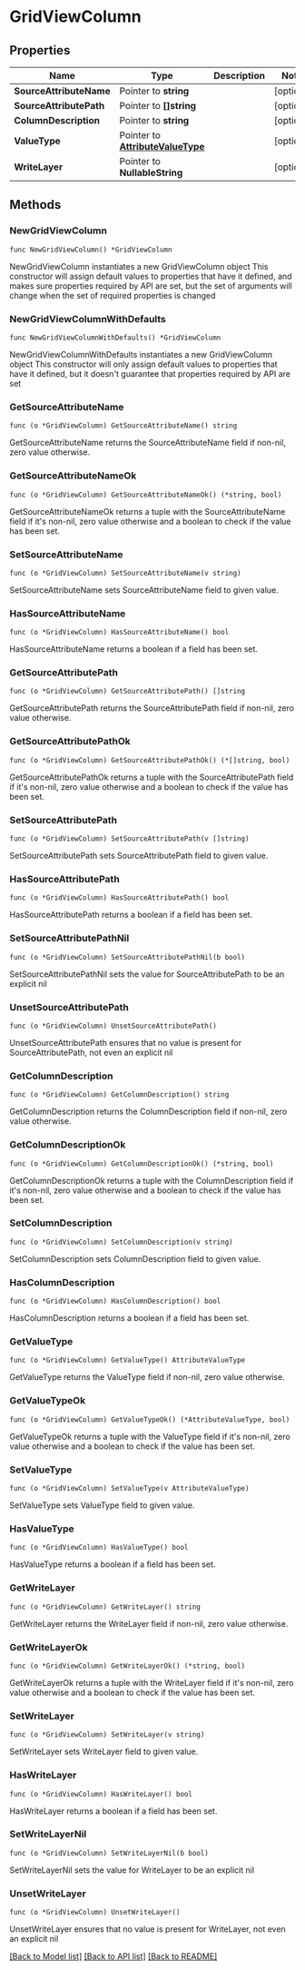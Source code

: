 # GridViewColumn

## Properties

Name | Type | Description | Notes
------------ | ------------- | ------------- | -------------
**SourceAttributeName** | Pointer to **string** |  | [optional] 
**SourceAttributePath** | Pointer to **[]string** |  | [optional] 
**ColumnDescription** | Pointer to **string** |  | [optional] 
**ValueType** | Pointer to [**AttributeValueType**](AttributeValueType.md) |  | [optional] 
**WriteLayer** | Pointer to **NullableString** |  | [optional] 

## Methods

### NewGridViewColumn

`func NewGridViewColumn() *GridViewColumn`

NewGridViewColumn instantiates a new GridViewColumn object
This constructor will assign default values to properties that have it defined,
and makes sure properties required by API are set, but the set of arguments
will change when the set of required properties is changed

### NewGridViewColumnWithDefaults

`func NewGridViewColumnWithDefaults() *GridViewColumn`

NewGridViewColumnWithDefaults instantiates a new GridViewColumn object
This constructor will only assign default values to properties that have it defined,
but it doesn't guarantee that properties required by API are set

### GetSourceAttributeName

`func (o *GridViewColumn) GetSourceAttributeName() string`

GetSourceAttributeName returns the SourceAttributeName field if non-nil, zero value otherwise.

### GetSourceAttributeNameOk

`func (o *GridViewColumn) GetSourceAttributeNameOk() (*string, bool)`

GetSourceAttributeNameOk returns a tuple with the SourceAttributeName field if it's non-nil, zero value otherwise
and a boolean to check if the value has been set.

### SetSourceAttributeName

`func (o *GridViewColumn) SetSourceAttributeName(v string)`

SetSourceAttributeName sets SourceAttributeName field to given value.

### HasSourceAttributeName

`func (o *GridViewColumn) HasSourceAttributeName() bool`

HasSourceAttributeName returns a boolean if a field has been set.

### GetSourceAttributePath

`func (o *GridViewColumn) GetSourceAttributePath() []string`

GetSourceAttributePath returns the SourceAttributePath field if non-nil, zero value otherwise.

### GetSourceAttributePathOk

`func (o *GridViewColumn) GetSourceAttributePathOk() (*[]string, bool)`

GetSourceAttributePathOk returns a tuple with the SourceAttributePath field if it's non-nil, zero value otherwise
and a boolean to check if the value has been set.

### SetSourceAttributePath

`func (o *GridViewColumn) SetSourceAttributePath(v []string)`

SetSourceAttributePath sets SourceAttributePath field to given value.

### HasSourceAttributePath

`func (o *GridViewColumn) HasSourceAttributePath() bool`

HasSourceAttributePath returns a boolean if a field has been set.

### SetSourceAttributePathNil

`func (o *GridViewColumn) SetSourceAttributePathNil(b bool)`

 SetSourceAttributePathNil sets the value for SourceAttributePath to be an explicit nil

### UnsetSourceAttributePath
`func (o *GridViewColumn) UnsetSourceAttributePath()`

UnsetSourceAttributePath ensures that no value is present for SourceAttributePath, not even an explicit nil
### GetColumnDescription

`func (o *GridViewColumn) GetColumnDescription() string`

GetColumnDescription returns the ColumnDescription field if non-nil, zero value otherwise.

### GetColumnDescriptionOk

`func (o *GridViewColumn) GetColumnDescriptionOk() (*string, bool)`

GetColumnDescriptionOk returns a tuple with the ColumnDescription field if it's non-nil, zero value otherwise
and a boolean to check if the value has been set.

### SetColumnDescription

`func (o *GridViewColumn) SetColumnDescription(v string)`

SetColumnDescription sets ColumnDescription field to given value.

### HasColumnDescription

`func (o *GridViewColumn) HasColumnDescription() bool`

HasColumnDescription returns a boolean if a field has been set.

### GetValueType

`func (o *GridViewColumn) GetValueType() AttributeValueType`

GetValueType returns the ValueType field if non-nil, zero value otherwise.

### GetValueTypeOk

`func (o *GridViewColumn) GetValueTypeOk() (*AttributeValueType, bool)`

GetValueTypeOk returns a tuple with the ValueType field if it's non-nil, zero value otherwise
and a boolean to check if the value has been set.

### SetValueType

`func (o *GridViewColumn) SetValueType(v AttributeValueType)`

SetValueType sets ValueType field to given value.

### HasValueType

`func (o *GridViewColumn) HasValueType() bool`

HasValueType returns a boolean if a field has been set.

### GetWriteLayer

`func (o *GridViewColumn) GetWriteLayer() string`

GetWriteLayer returns the WriteLayer field if non-nil, zero value otherwise.

### GetWriteLayerOk

`func (o *GridViewColumn) GetWriteLayerOk() (*string, bool)`

GetWriteLayerOk returns a tuple with the WriteLayer field if it's non-nil, zero value otherwise
and a boolean to check if the value has been set.

### SetWriteLayer

`func (o *GridViewColumn) SetWriteLayer(v string)`

SetWriteLayer sets WriteLayer field to given value.

### HasWriteLayer

`func (o *GridViewColumn) HasWriteLayer() bool`

HasWriteLayer returns a boolean if a field has been set.

### SetWriteLayerNil

`func (o *GridViewColumn) SetWriteLayerNil(b bool)`

 SetWriteLayerNil sets the value for WriteLayer to be an explicit nil

### UnsetWriteLayer
`func (o *GridViewColumn) UnsetWriteLayer()`

UnsetWriteLayer ensures that no value is present for WriteLayer, not even an explicit nil

[[Back to Model list]](../README.md#documentation-for-models) [[Back to API list]](../README.md#documentation-for-api-endpoints) [[Back to README]](../README.md)


